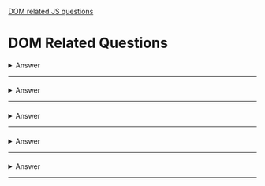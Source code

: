 [DOM related JS questions](https://www.thatjsdude.com/interview/dom.html)

# DOM Related Questions 


####

<details>
<summary>Answer</summary>
<p>
</p>
</details>

---

####

<details>
<summary>Answer</summary>
<p>
</p>
</details>

---

####

<details>
<summary>Answer</summary>
<p>
</p>
</details>

---

####

<details>
<summary>Answer</summary>
<p>
</p>
</details>

---

####

<details>
<summary>Answer</summary>
<p>
</p>
</details>

---
